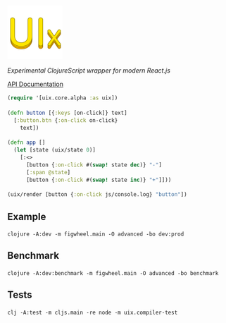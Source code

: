 <img src="logo.png" width="125" />

_Experimental ClojureScript wrapper for modern React.js_

[API Documentation](https://roman01la.github.io/uix/)

```clj
(require '[uix.core.alpha :as uix])

(defn button [{:keys [on-click]} text]
  [:button.btn {:on-click on-click}
    text])
    
(defn app []
  (let [state (uix/state 0)]
    [:<>
      [button {:on-click #(swap! state dec)} "-"]
      [:span @state]
      [button {:on-click #(swap! state inc)} "+"]]))
  
(uix/render [button {:on-click js/console.log} "button"])
```

## Example
`clojure -A:dev -m figwheel.main -O advanced -bo dev:prod`

## Benchmark
`clojure -A:dev:benchmark -m figwheel.main -O advanced -bo benchmark`

## Tests
`clj -A:test -m cljs.main -re node -m uix.compiler-test`
